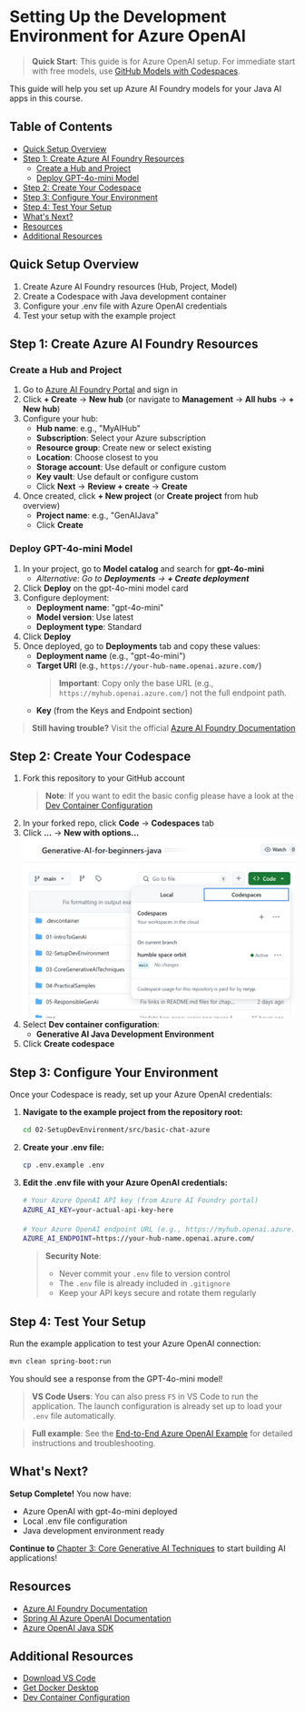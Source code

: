 # Setting Up the Development Environment for Azure OpenAI

> **Quick Start**: This guide is for Azure OpenAI setup. For immediate start with free models, use [GitHub Models with Codespaces](./README.MD#quick-start-cloud).

This guide will help you set up Azure AI Foundry models for your Java AI apps in this course.

## Table of Contents

- [Quick Setup Overview](#quick-setup-overview)
- [Step 1: Create Azure AI Foundry Resources](#step-1-create-azure-ai-foundry-resources)
  - [Create a Hub and Project](#create-a-hub-and-project)
  - [Deploy GPT-4o-mini Model](#deploy-gpt-4o-mini-model)
- [Step 2: Create Your Codespace](#step-2-create-your-codespace)
- [Step 3: Configure Your Environment](#step-3-configure-your-environment)
- [Step 4: Test Your Setup](#step-4-test-your-setup)
- [What's Next?](#whats-next)
- [Resources](#resources)
- [Additional Resources](#additional-resources)

## Quick Setup Overview

1. Create Azure AI Foundry resources (Hub, Project, Model)
2. Create a Codespace with Java development container
3. Configure your .env file with Azure OpenAI credentials
4. Test your setup with the example project

## Step 1: Create Azure AI Foundry Resources

### Create a Hub and Project

1. Go to [Azure AI Foundry Portal](https://ai.azure.com/) and sign in
2. Click **+ Create** → **New hub** (or navigate to **Management** → **All hubs** → **+ New hub**)
3. Configure your hub:
   - **Hub name**: e.g., "MyAIHub"
   - **Subscription**: Select your Azure subscription
   - **Resource group**: Create new or select existing
   - **Location**: Choose closest to you
   - **Storage account**: Use default or configure custom
   - **Key vault**: Use default or configure custom
   - Click **Next** → **Review + create** → **Create**
4. Once created, click **+ New project** (or **Create project** from hub overview)
   - **Project name**: e.g., "GenAIJava"
   - Click **Create**

### Deploy GPT-4o-mini Model

1. In your project, go to **Model catalog** and search for **gpt-4o-mini**
   - *Alternative: Go to **Deployments** → **+ Create deployment***
2. Click **Deploy** on the gpt-4o-mini model card
3. Configure deployment:
   - **Deployment name**: "gpt-4o-mini"
   - **Model version**: Use latest
   - **Deployment type**: Standard
4. Click **Deploy**
5. Once deployed, go to **Deployments** tab and copy these values:
   - **Deployment name** (e.g., "gpt-4o-mini")
   - **Target URI** (e.g., `https://your-hub-name.openai.azure.com/`) 
      > **Important**: Copy only the base URL (e.g., `https://myhub.openai.azure.com/`) not the full endpoint path.
   - **Key** (from the Keys and Endpoint section)

> **Still having trouble?** Visit the official [Azure AI Foundry Documentation](https://learn.microsoft.com/azure/ai-foundry/how-to/create-projects?tabs=ai-foundry&pivots=hub-project)

## Step 2: Create Your Codespace

1. Fork this repository to your GitHub account
   > **Note**: If you want to edit the basic config please have a look at the [Dev Container Configuration](../.devcontainer/devcontainer.json)
2. In your forked repo, click **Code** → **Codespaces** tab
3. Click **...** → **New with options...**
![creating a codespace with options](./images/codespaces.png)
4. Select **Dev container configuration**: 
   - **Generative AI Java Development Environment**
5. Click **Create codespace**


## Step 3: Configure Your Environment

Once your Codespace is ready, set up your Azure OpenAI credentials:

1. **Navigate to the example project from the repository root:**
   ```bash
   cd 02-SetupDevEnvironment/src/basic-chat-azure
   ```

2. **Create your .env file:**
   ```bash
   cp .env.example .env
   ```

3. **Edit the .env file with your Azure OpenAI credentials:**
   ```bash
   # Your Azure OpenAI API key (from Azure AI Foundry portal)
   AZURE_AI_KEY=your-actual-api-key-here
   
   # Your Azure OpenAI endpoint URL (e.g., https://myhub.openai.azure.com/)
   AZURE_AI_ENDPOINT=https://your-hub-name.openai.azure.com/
   ```

   > **Security Note**: 
   > - Never commit your `.env` file to version control
   > - The `.env` file is already included in `.gitignore`
   > - Keep your API keys secure and rotate them regularly

## Step 4: Test Your Setup

Run the example application to test your Azure OpenAI connection:

```bash
mvn clean spring-boot:run
```

You should see a response from the GPT-4o-mini model!

> **VS Code Users**: You can also press `F5` in VS Code to run the application. The launch configuration is already set up to load your `.env` file automatically.

> **Full example**: See the [End-to-End Azure OpenAI Example](./src/basic-chat-azure/README.MD) for detailed instructions and troubleshooting.

## What's Next?

**Setup Complete!** You now have:
- Azure OpenAI with gpt-4o-mini deployed
- Local .env file configuration
- Java development environment ready

**Continue to** [Chapter 3: Core Generative AI Techniques](../03-CoreGenerativeAITechniques/README.MD) to start building AI applications!

## Resources

- [Azure AI Foundry Documentation](https://learn.microsoft.com/azure/ai-services/)
- [Spring AI Azure OpenAI Documentation](https://docs.spring.io/spring-ai/reference/api/clients/azure-openai-chat.html)
- [Azure OpenAI Java SDK](https://learn.microsoft.com/java/api/overview/azure/ai-openai-readme)

## Additional Resources

- [Download VS Code](https://code.visualstudio.com/Download)
- [Get Docker Desktop](https://www.docker.com/products/docker-desktop)
- [Dev Container Configuration](../.devcontainer/devcontainer.json)
